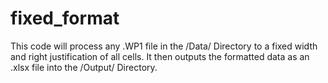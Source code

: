 # fixed_format

This code will process any .WP1 file in the /Data/ Directory to a fixed width and right justification of all cells. 
It then outputs the formatted data as an .xlsx file into the /Output/ Directory.
